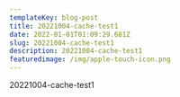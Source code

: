 ```yaml
---
templateKey: blog-post
title: 20221004-cache-test1
date: 2022-01-01T01:09:29.681Z
slug: 20221004-cache-test1
description: 20221004-cache-test1
featuredimage: /img/apple-touch-icon.png
---
```

20221004-cache-test1